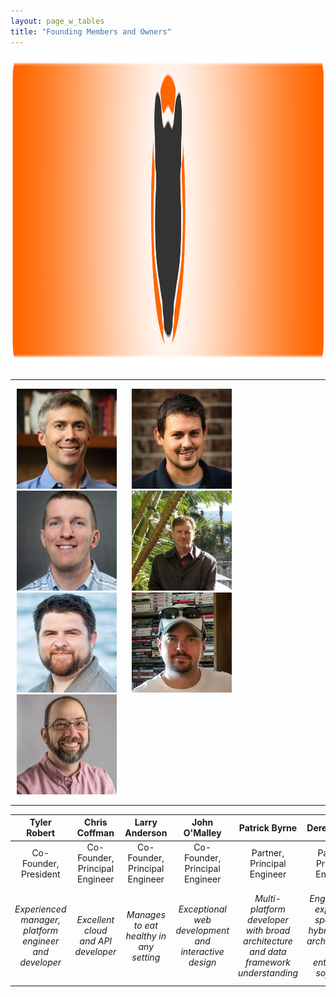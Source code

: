 ```yaml
---
layout: page_w_tables
title: "Founding Members and Owners"
---
```


<img src="/assets/images/logo-banner.png" alt="divider" width="4000" height="500"/>

---

<img src="/assets/images/tyler.jpg" alt="divider" width="160" height="160" hspace="10"/> <img src="/assets/images/coffman.jpg" alt="divider" width="160" height="160" hspace="10"/> <img src="/assets/images/larry.jpg" alt="divider" width="160" height="160" hspace="10"/> <img src="/assets/images/john.jpg" alt="divider" width="160" height="160" hspace="10"/> <img src="/assets/images/patrick.jpg" alt="divider" width="160" height="160" hspace="10"/> <img src="/assets/images/derek.jpg" alt="divider" width="160" height="160" hspace="10"/> <img src="/assets/images/weaver.jpg" alt="divider" width="160" height="160" hspace="10"/>

---

| Tyler Robert			   | Chris Coffman 						  | Larry Anderson						 | John O'Malley 				   | Patrick Byrne					   | Derek Tandy 					 | Mike Weaver 	    |
|:------------------------:|:------------------------------------:|:------------------------------------:|:-------------------------------:|:---------------------------------:|:-------------------------------:|:----------------:|
|Co-Founder, President	   | Co-Founder, Principal Engineer       | Co-Founder, Principal Engineer       | Co-Founder, Principal Engineer  | Partner, Principal Engineer       | Partner, Principal Engineer     | Managing Director|
|*Experienced manager, platform engineer and developer*| *Excellent cloud and API developer*| *Manages to eat healthy in any setting*| *Exceptional web development and interactive design*| *Multi-platform developer with broad architecture and data framework understanding* | *Engineering expertise spanning hybrid cloud architectures and enterprise software* | *Accredited and wildly successful leader of the R&D IT division of a fortune 500 company*|